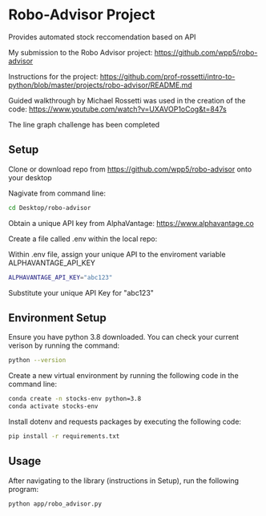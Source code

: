 # Robo-Advisor Project

Provides automated stock reccomendation based on API 

My submission to the Robo Advisor project:
https://github.com/wpp5/robo-advisor

Instructions for the project:
https://github.com/prof-rossetti/intro-to-python/blob/master/projects/robo-advisor/README.md

Guided walkthrough by Michael Rossetti was used in the creation of the code:
https://www.youtube.com/watch?v=UXAVOP1oCog&t=847s

The line graph challenge has been completed


## Setup

Clone or download repo from https://github.com/wpp5/robo-advisor onto your desktop

Nagivate from command line:
```sh
cd Desktop/robo-advisor
```

Obtain a unique API key from AlphaVantage: 
https://www.alphavantage.co

Create a file called .env within the local repo:

Within .env file, assign your unique API to the enviroment variable ALPHAVANTAGE_API_KEY

```sh 
ALPHAVANTAGE_API_KEY="abc123"
```
Substitute your unique API Key for "abc123"


## Environment Setup

Ensure you have python 3.8 downloaded. You can check your current verison by running the command:

```sh
python --version
```

Create a new virtual environment by running the following code in the command line:

```sh
conda create -n stocks-env python=3.8
conda activate stocks-env 
```

Install dotenv and requests packages by executing the following code:

```sh
pip install -r requirements.txt
```

## Usage

After navigating to the library (instructions in Setup), run the following program:

```sh
python app/robo_advisor.py
```


